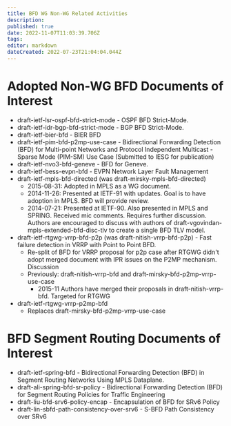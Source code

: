 ```yaml
---
title: BFD WG Non-WG Related Activities
description: 
published: true
date: 2022-11-07T11:03:39.706Z
tags: 
editor: markdown
dateCreated: 2022-07-23T21:04:04.044Z
---
```


# Adopted Non-WG BFD Documents of Interest
* draft-ietf-lsr-ospf-bfd-strict-mode - OSPF BFD Strict-Mode.
* draft-ietf-idr-bgp-bfd-strict-mode - BGP BFD Strict-Mode.
* draft-ietf-bier-bfd - BIER BFD
* draft-ietf-pim-bfd-p2mp-use-case - Bidirectional Forwarding Detection (BFD) for Multi-point Networks and Protocol Independent Multicast - Sparse Mode (PIM-SM) Use Case (Submitted to IESG for publication)
* draft-ietf-nvo3-bfd-geneve - BFD for Geneve.
* draft-ietf-bess-evpn-bfd - EVPN Network Layer Fault Management
* draft-ietf-mpls-bfd-directed (was draft-mirsky-mpls-bfd-directed)
  * 2015-08-31: Adopted in MPLS as a WG document.
  * 2014-11-26: Presented at IETF-91 with updates. Goal is to have adoption in MPLS. BFD will provide review.
  * 2014-07-21: Presented at IETF-90. Also presented in MPLS and SPRING. Received mic comments. Requires further discussion. Authors are encouraged to discuss with authors of draft-vgovindan-mpls-extended-bfd-disc-tlv to create a single BFD TLV model.
* draft-ietf-rtgwg-vrrp-bfd-p2p (was draft-nitish-vrrp-bfd-p2p) - Fast failure detection in VRRP with Point to Point BFD.
  * Re-split of BFD for VRRP proposal for p2p case after RTGWG didn't adopt merged document with IPR issues on the P2MP mechanism. ​Discussion
  * Previously: draft-nitish-vrrp-bfd and draft-mirsky-bfd-p2mp-vrrp-use-case
    * 2015-11 Authors have merged their proposals in draft-nitish-vrrp-bfd. Targeted for RTGWG
* draft-ietf-rtgwg-vrrp-p2mp-bfd
  * Replaces draft-mirsky-bfd-p2mp-vrrp-use-case

# BFD Segment Routing Documents of Interest
* draft-ietf-spring-bfd - Bidirectional Forwarding Detection (BFD) in Segment Routing Networks Using MPLS Dataplane.
* draft-ali-spring-bfd-sr-policy - Bidirectional Forwarding Detection (BFD) for Segment Routing Policies for Traffic Engineering
* draft-liu-bfd-srv6-policy-encap - Encapsulation of BFD for SRv6 Policy
* draft-lin-sbfd-path-consistency-over-srv6 - S-BFD Path Consistency over SRv6
